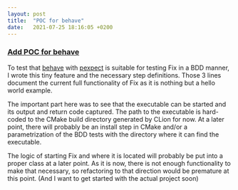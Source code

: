 ```yaml
---
layout: post
title:  "POC for behave"
date:   2021-07-25 18:16:05 +0200
---
```



### [Add POC for behave](https://github.com/arnemertz/fix/commit/3c95a8b3ecb4b81e7a6eb582ade015086bc81d77)

To test that [behave](https://behave.readthedocs.io/en/stable/) with [pexpect](https://pexpect.readthedocs.io/en/stable/) is suitable for testing Fix in a BDD manner, I wrote this tiny feature and the necessary step definitions. Those 3 lines document the current full functionality of Fix as it is nothing but a hello world example.

The important part here was to see that the executable can be started and its output and return code captured. The path to the executable is hard-coded to the CMake build directory generated by CLion for now. At a later point, there will probably be an install step in CMake and/or a parametrization of the BDD tests with the directory where it can find the executable.

The logic of starting Fix and where it is located will probably be put into a proper class at a later point. As it is now, there is not enough functionality to make that necessary, so refactoring to that direction would be premature at this point. (And I want to get started with the actual project soon)